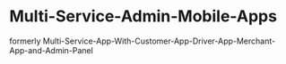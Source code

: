 # Multi-Service-Admin-Mobile-Apps
formerly Multi-Service-App-With-Customer-App-Driver-App-Merchant-App-and-Admin-Panel
